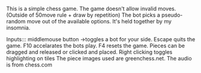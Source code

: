 This is a simple chess game.
The game doesn't allow invalid moves. (Outside of 50move rule + draw by repetition) 
The bot picks a pseudo-random move out of the available options.
It's held together by my insomnia.

Inputs:::
middlemouse button ->toggles a bot for your side.
Escape quits the game.
F10 accelarates the bots play.
F4 resets the game.
Pieces can be dragged and released or clicked and placed.
Right clicking toggles highlighting on tiles
The piece images used are greenchess.net. 
The audio is from chess.com
